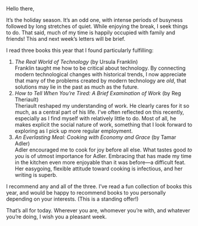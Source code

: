 Hello there,

It’s the holiday season. It’s an odd one, with intense periods of busyness followed by long stretches of quiet. While enjoying the break, I seek things to do. That said, much of my time is happily occupied with family and friends! This and next week’s letters will be brief.

I read three books this year that I found particularly fulfilling:

1. *The Real World of Technology* (by Ursula Franklin)  
	 Franklin taught me how to be critical about technology. By connecting modern technological changes with historical trends, I now appreciate that many of the problems created by modern technology are *old*, that solutions may lie in the past as much as the future.
2. *How to Tell When You’re Tired: A Brief Examination of Work* (by Reg Theriault)  
   Theriault reshaped my understanding of work. He clearly cares for it so much, as a central part of his life. I’ve often reflected on this recently, especially as I find myself with relatively little to do. Most of all, he makes explicit the social nature of work, something that I look forward to exploring as I pick up more regular employment.
3. *An Everlasting Meal: Cooking with Economy and Grace* (by Tamar Adler)  
   Adler encouraged me to cook for joy before all else. What tastes good *to you* is of utmost importance for Adler. Embracing that has made my time in the kitchen even more enjoyable than it was before—a difficult feat. Her easygoing, flexible attitude toward cooking is infectious, and her writing is superb.
   
I recommend any and all of the three. I’ve read a fun collection of books this year, and would be happy to recommend books to you personally depending on your interests. (This is a standing offer!)

That’s all for today. Wherever you are, whomever you’re with, and whatever you’re doing, I wish you a pleasant week.